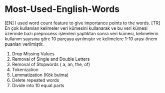 # Most-Used-English-Words
[EN] I used word count feature to give importance points to the words.
[TR] En çok kullanılan kelimeler veri kümesini kullanarak ve bu veri kümesi üzerinde bazı preprocess işlemleri yaptıktan sonra veri kümesi, kelimelerin kullanım sayısına göre 10 parçaya ayrılmıştır ve kelimelere 1-10 arası önem puanları verilmiştir.
1) Drop Missing Values
2) Removal of Single and Double Letters
3) Removal of Stopwords ( a, an, the, of)
4) Tokenization
5) Lemmatization (Kök bulma)
6) Delete repeated words
7) Divide into 10 equal parts
